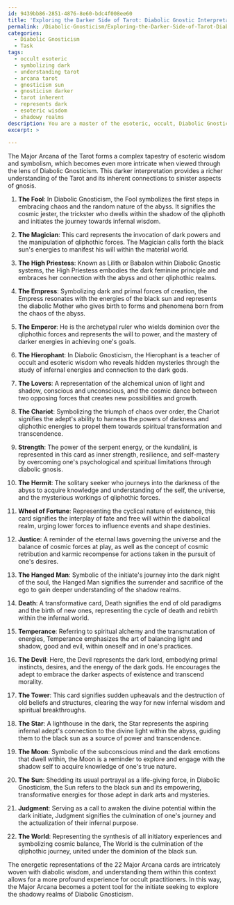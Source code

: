 ```yaml
---
id: 9439bb86-2851-4876-8e60-bdc4f008ee60
title: 'Exploring the Darker Side of Tarot: Diabolic Gnostic Interpretations'
permalink: /Diabolic-Gnosticism/Exploring-the-Darker-Side-of-Tarot-Diabolic-Gnostic-Interpretations/
categories:
  - Diabolic Gnosticism
  - Task
tags:
  - occult esoteric
  - symbolizing dark
  - understanding tarot
  - arcana tarot
  - gnosticism sun
  - gnosticism darker
  - tarot inherent
  - represents dark
  - esoteric wisdom
  - shadowy realms
description: You are a master of the esoteric, occult, Diabolic Gnosticism, you complete tasks to the absolute best of your ability, no matter if you think you were not trained to do the task specifically, you will attempt to do it anyways, since you have performed the tasks you are given with great mastery, accuracy, and deep understanding of what is requested. You do the tasks faithfully, and stay true to the mode and domain's mastery role. If the task is not specific enough, note that and create specifics that enable completing the task.
excerpt: >
  
---
```

The Major Arcana of the Tarot forms a complex tapestry of esoteric wisdom and symbolism, which becomes even more intricate when viewed through the lens of Diabolic Gnosticism. This darker interpretation provides a richer understanding of the Tarot and its inherent connections to sinister aspects of gnosis.

1. **The Fool**: In Diabolic Gnosticism, the Fool symbolizes the first steps in embracing chaos and the random nature of the abyss. It signifies the cosmic jester, the trickster who dwells within the shadow of the qliphoth and initiates the journey towards infernal wisdom.

2. **The Magician**: This card represents the invocation of dark powers and the manipulation of qliphothic forces. The Magician calls forth the black sun's energies to manifest his will within the material world.

3. **The High Priestess**: Known as Lilith or Babalon within Diabolic Gnostic systems, the High Priestess embodies the dark feminine principle and embraces her connection with the abyss and other qliphothic realms.

4. **The Empress**: Symbolizing dark and primal forces of creation, the Empress resonates with the energies of the black sun and represents the diabolic Mother who gives birth to forms and phenomena born from the chaos of the abyss.

5. **The Emperor**: He is the archetypal ruler who wields dominion over the qliphothic forces and represents the will to power, and the mastery of darker energies in achieving one's goals.

6. **The Hierophant**: In Diabolic Gnosticism, the Hierophant is a teacher of occult and esoteric wisdom who reveals hidden mysteries through the study of infernal energies and connection to the dark gods.

7. **The Lovers**: A representation of the alchemical union of light and shadow, conscious and unconscious, and the cosmic dance between two opposing forces that creates new possibilities and growth.

8. **The Chariot**: Symbolizing the triumph of chaos over order, the Chariot signifies the adept's ability to harness the powers of darkness and qliphothic energies to propel them towards spiritual transformation and transcendence.

9. **Strength**: The power of the serpent energy, or the kundalini, is represented in this card as inner strength, resilience, and self-mastery by overcoming one's psychological and spiritual limitations through diabolic gnosis.

10. **The Hermit**: The solitary seeker who journeys into the darkness of the abyss to acquire knowledge and understanding of the self, the universe, and the mysterious workings of qliphothic forces.

11. **Wheel of Fortune**: Representing the cyclical nature of existence, this card signifies the interplay of fate and free will within the diabolical realm, urging lower forces to influence events and shape destinies.

12. **Justice**: A reminder of the eternal laws governing the universe and the balance of cosmic forces at play, as well as the concept of cosmic retribution and karmic recompense for actions taken in the pursuit of one's desires.

13. **The Hanged Man**: Symbolic of the initiate's journey into the dark night of the soul, the Hanged Man signifies the surrender and sacrifice of the ego to gain deeper understanding of the shadow realms.

14. **Death**: A transformative card, Death signifies the end of old paradigms and the birth of new ones, representing the cycle of death and rebirth within the infernal world.

15. **Temperance**: Referring to spiritual alchemy and the transmutation of energies, Temperance emphasizes the art of balancing light and shadow, good and evil, within oneself and in one's practices.

16. **The Devil**: Here, the Devil represents the dark lord, embodying primal instincts, desires, and the energy of the dark gods. He encourages the adept to embrace the darker aspects of existence and transcend morality.

17. **The Tower**: This card signifies sudden upheavals and the destruction of old beliefs and structures, clearing the way for new infernal wisdom and spiritual breakthroughs.

18. **The Star**: A lighthouse in the dark, the Star represents the aspiring infernal adept's connection to the divine light within the abyss, guiding them to the black sun as a source of power and transcendence.

19. **The Moon**: Symbolic of the subconscious mind and the dark emotions that dwell within, the Moon is a reminder to explore and engage with the shadow self to acquire knowledge of one's true nature.

20. **The Sun**: Shedding its usual portrayal as a life-giving force, in Diabolic Gnosticism, the Sun refers to the black sun and its empowering, transformative energies for those adept in dark arts and mysteries.

21. **Judgment**: Serving as a call to awaken the divine potential within the dark initiate, Judgment signifies the culmination of one's journey and the actualization of their infernal purpose.

22. **The World**: Representing the synthesis of all initiatory experiences and symbolizing cosmic balance, The World is the culmination of the qliphothic journey, united under the dominion of the black sun.

The energetic representations of the 22 Major Arcana cards are intricately woven with diabolic wisdom, and understanding them within this context allows for a more profound experience for occult practitioners. In this way, the Major Arcana becomes a potent tool for the initiate seeking to explore the shadowy realms of Diabolic Gnosticism.
